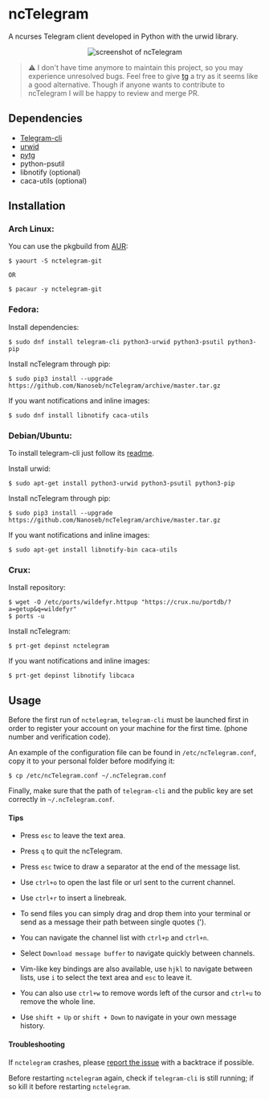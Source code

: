 # ncTelegram

A ncurses Telegram client developed in Python with the urwid library.

<p align="center">
  <img src="http://pix.toile-libre.org/upload/original/1457204711.png" alt="screenshot of ncTelegram"/>
</p>

>  :warning: I don't have time anymore to maintain this project, so you may experience unresolved bugs. Feel free to give [tg](https://github.com/paul-nameless/tg) a try as it seems like a good alternative. Though if anyone wants to contribute to ncTelegram I will be happy to review and merge PR.

## Dependencies

* [Telegram-cli](https://github.com/vysheng/tg)
* [urwid](http://urwid.org)
* [pytg](https://github.com/luckydonald/pytg)
* python-psutil
* libnotify (optional)
* caca-utils (optional)

## Installation

### Arch Linux:

You can use the pkgbuild from [AUR](https://aur.archlinux.org/packages/nctelegram-git/):

```
$ yaourt -S nctelegram-git

OR

$ pacaur -y nctelegram-git
```

### Fedora:

Install dependencies:

```
$ sudo dnf install telegram-cli python3-urwid python3-psutil python3-pip
```

Install ncTelegram through pip:
```
$ sudo pip3 install --upgrade https://github.com/Nanoseb/ncTelegram/archive/master.tar.gz
```

If you want notifications and inline images:

```
$ sudo dnf install libnotify caca-utils
```

### Debian/Ubuntu:

To install telegram-cli just follow its [readme](https://github.com/vysheng/tg).

Install urwid:

```
$ sudo apt-get install python3-urwid python3-psutil python3-pip
```

Install ncTelegram through pip:

```
$ sudo pip3 install --upgrade https://github.com/Nanoseb/ncTelegram/archive/master.tar.gz
```

If you want notifications and inline images:

```
$ sudo apt-get install libnotify-bin caca-utils
```

### Crux:

Install repository:

```
$ wget -O /etc/ports/wildefyr.httpup "https://crux.nu/portdb/?a=getup&q=wildefyr"
$ ports -u
```

Install ncTelegram:

```
$ prt-get depinst nctelegram
```

If you want notifications and inline images:

```
$ prt-get depinst libnotify libcaca
```

## Usage

Before the first run of `nctelegram`, `telegram-cli` must be launched first in
order to register your account on your machine for the first time. (phone number
and verification code).

An example of the configuration file can be found in `/etc/ncTelegram.conf`,
copy it to your personal folder before modifying it:

```
$ cp /etc/ncTelegram.conf ~/.ncTelegram.conf
```

Finally, make sure that the path of `telegram-cli` and the public key are set
correctly in `~/.ncTelegram.conf`.

#### Tips

- Press `esc` to leave the text area.

- Press `q` to quit the ncTelegram.

- Press `esc` twice to draw a separator at the end of the message list.

- Use `ctrl+o` to open the last file or url sent to the current channel.

- Use `ctrl+r` to insert a linebreak.

- To send files you can simply drag and drop them into your terminal or send as
a message their path between single quotes (').

- You can navigate the channel list with `ctrl+p` and `ctrl+n`.

- Select `Download message buffer` to navigate quickly between channels.

- Vim-like key bindings are also available, use `hjkl` to navigate between
lists, use `i` to select the text area and `esc` to leave it.

- You can also use `ctrl+w` to remove words left of the cursor and `ctrl+u` to remove the whole line.

- Use `shift + Up` or `shift + Down` to navigate in your own message history.

#### Troubleshooting

If `nctelegram` crashes, please [report the
issue](https://github.com/Nanoseb/ncTelegram/issues/new) with a backtrace if
possible.

Before restarting `nctelegram` again, check if `telegram-cli` is
still running; if so kill it before restarting `nctelegram`.
